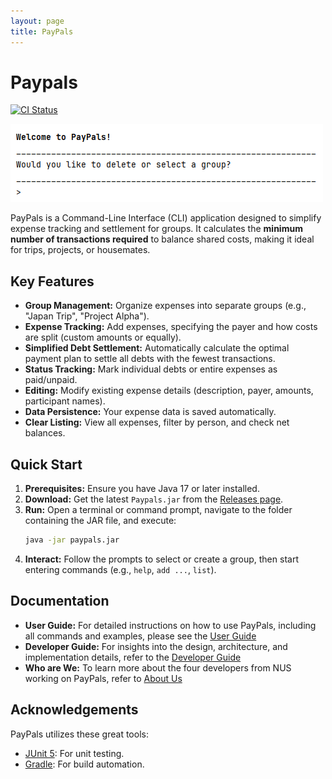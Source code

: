 ```yaml
---
layout: page
title: PayPals
---
```


# Paypals

[![CI Status](https://github.com/AY2425S2-CS2113-T13-2/tp/workflows/Java%20CI/badge.svg)](https://github.com/AY2425S2-CS2113-T13-2/tp/actions)

![img.png](img.png)

PayPals is a Command-Line Interface (CLI) application designed to simplify expense tracking and settlement for groups. It calculates the **minimum number of transactions required** to balance shared costs, making it ideal for trips, projects, or housemates.

## Key Features

*   **Group Management:** Organize expenses into separate groups (e.g., "Japan Trip", "Project Alpha").
*   **Expense Tracking:** Add expenses, specifying the payer and how costs are split (custom amounts or equally).
*   **Simplified Debt Settlement:** Automatically calculate the optimal payment plan to settle all debts with the fewest transactions.
*   **Status Tracking:** Mark individual debts or entire expenses as paid/unpaid.
*   **Editing:** Modify existing expense details (description, payer, amounts, participant names).
*   **Data Persistence:** Your expense data is saved automatically.
*   **Clear Listing:** View all expenses, filter by person, and check net balances.

## Quick Start

1.  **Prerequisites:** Ensure you have Java 17 or later installed.
2.  **Download:** Get the latest `Paypals.jar` from the [Releases page](https://github.com/AY2425S2-CS2113-T13-2/tp/releases).
3.  **Run:** Open a terminal or command prompt, navigate to the folder containing the JAR file, and execute:
    ```bash
    java -jar paypals.jar
    ```
4.  **Interact:** Follow the prompts to select or create a group, then start entering commands (e.g., `help`, `add ...`, `list`).

## Documentation

*   **User Guide:** For detailed instructions on how to use PayPals, including all commands and examples, please see the [User Guide](UserGuide.md)
*   **Developer Guide:** For insights into the design, architecture, and implementation details, refer to the [Developer Guide](DeveloperGuide.md)
*   **Who are We:** To learn more about the four developers from NUS working on PayPals, refer to [About Us](AboutUs.md)

## Acknowledgements

PayPals utilizes these great tools:

*   [JUnit 5](https://junit.org/junit5/): For unit testing.
*   [Gradle](https://gradle.org): For build automation.
